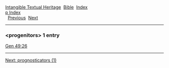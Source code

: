 [Intangible Textual Heritage](../../index)  [Bible](../index) 
[Index](index)   
[p Index](_p_)  
  [Previous](c08883)  [Next](c08885) 

------------------------------------------------------------------------

### &lt;progenitors&gt; 1 entry

[Gen 49:26](../kjv/gen049.htm#026)  

------------------------------------------------------------------------

[Next: prognosticators (1)](c08885)
